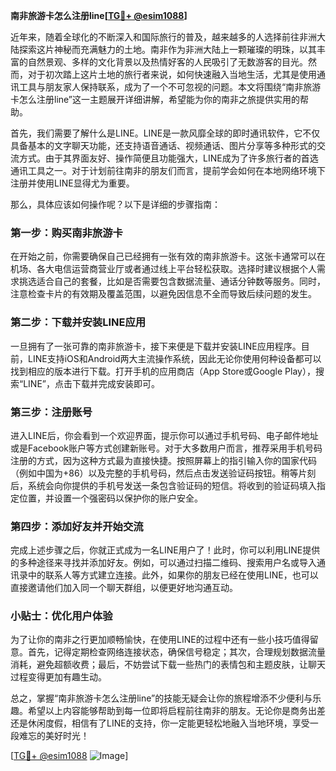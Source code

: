 **南非旅游卡怎么注册line[[TG💪+ @esim1088](https://t.me/s/esim1088)]**

近年来，随着全球化的不断深入和国际旅行的普及，越来越多的人选择前往非洲大陆探索这片神秘而充满魅力的土地。南非作为非洲大陆上一颗璀璨的明珠，以其丰富的自然景观、多样的文化背景以及热情好客的人民吸引了无数游客的目光。然而，对于初次踏上这片土地的旅行者来说，如何快速融入当地生活，尤其是使用通讯工具与朋友家人保持联系，成为了一个不可忽视的问题。本文将围绕“南非旅游卡怎么注册line”这一主题展开详细讲解，希望能为你的南非之旅提供实用的帮助。

首先，我们需要了解什么是LINE。LINE是一款风靡全球的即时通讯软件，它不仅具备基本的文字聊天功能，还支持语音通话、视频通话、图片分享等多种形式的交流方式。由于其界面友好、操作简便且功能强大，LINE成为了许多旅行者的首选通讯工具之一。对于计划前往南非的朋友们而言，提前学会如何在本地网络环境下注册并使用LINE显得尤为重要。

那么，具体应该如何操作呢？以下是详细的步骤指南：

### 第一步：购买南非旅游卡

在开始之前，你需要确保自己已经拥有一张有效的南非旅游卡。这张卡通常可以在机场、各大电信运营商营业厅或者通过线上平台轻松获取。选择时建议根据个人需求挑选适合自己的套餐，比如是否需要包含数据流量、通话分钟数等服务。同时，注意检查卡片的有效期及覆盖范围，以避免因信息不全而导致后续问题的发生。

### 第二步：下载并安装LINE应用

一旦拥有了一张可靠的南非旅游卡，接下来便是下载并安装LINE应用程序。目前，LINE支持iOS和Android两大主流操作系统，因此无论你使用何种设备都可以找到相应的版本进行下载。打开手机的应用商店（App Store或Google Play），搜索“LINE”，点击下载并完成安装即可。

### 第三步：注册账号

进入LINE后，你会看到一个欢迎界面，提示你可以通过手机号码、电子邮件地址或是Facebook账户等方式创建新账号。对于大多数用户而言，推荐采用手机号码注册的方式，因为这种方式最为直接快捷。按照屏幕上的指引输入你的国家代码（例如中国为+86）以及完整的手机号码，然后点击发送验证码按钮。稍等片刻后，系统会向你提供的手机号发送一条包含验证码的短信。将收到的验证码填入指定位置，并设置一个强密码以保护你的账户安全。

### 第四步：添加好友并开始交流

完成上述步骤之后，你就正式成为一名LINE用户了！此时，你可以利用LINE提供的多种途径来寻找并添加好友。例如，可以通过扫描二维码、搜索用户名或导入通讯录中的联系人等方式建立连接。此外，如果你的朋友已经在使用LINE，也可以直接邀请他们加入同一个聊天群组，以便更好地沟通互动。

### 小贴士：优化用户体验

为了让你的南非之行更加顺畅愉快，在使用LINE的过程中还有一些小技巧值得留意。首先，记得定期检查网络连接状态，确保信号稳定；其次，合理规划数据流量消耗，避免超额收费；最后，不妨尝试下载一些热门的表情包和主题皮肤，让聊天过程变得更加有趣生动。

总之，掌握“南非旅游卡怎么注册line”的技能无疑会让你的旅程增添不少便利与乐趣。希望以上内容能够帮助到每一位即将启程前往南非的朋友。无论你是商务出差还是休闲度假，相信有了LINE的支持，你一定能更轻松地融入当地环境，享受一段难忘的美好时光！

[[TG💪+ @esim1088](https://t.me/s/esim1088) ![Image](https://i.postimg.cc/4NQfJmqS/Snipaste-2025-05-13-00-14-12.png)]